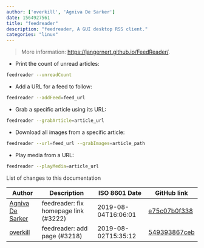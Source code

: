 ```yaml
---
author: ['overkill', 'Agniva De Sarker']
date: 1564927561
title: "feedreader"
description: "feedreader, A GUI desktop RSS client."
categories: "linux"
---
```

> More information: <https://jangernert.github.io/FeedReader/>.

- Print the count of unread articles:

```bash
feedreader --unreadCount
```

- Add a URL for a feed to follow:

```bash
feedreader --addFeed=feed_url
```

- Grab a specific article using its URL:

```bash
feedreader --grabArticle=article_url
```

- Download all images from a specific article:

```bash
feedreader --url=feed_url --grabImages=article_path
```

- Play media from a URL:

```bash
feedreader --playMedia=article_url
```
List of changes to this documentation


Author | Description | ISO 8601 Date | GitHub link
------|-----|-----|-----
[Agniva De Sarker](mailto:agnivade@yahoo.co.in) | feedreader: fix homepage link (#3222) | 2019-08-04T16:06:01 | [e75c07b0f338](https://github.com/tldr-pages/tldr/commit/e75c07b0f33810d10037a4199f19995ccb7e8e1a)
[overkill](mailto:22098433+0verk1ll@users.noreply.github.com) | feedreader: add page (#3218) | 2019-08-02T15:35:12 | [549393867ceb](https://github.com/tldr-pages/tldr/commit/549393867ceb6099f9660c85f686e8fe871f9179)

